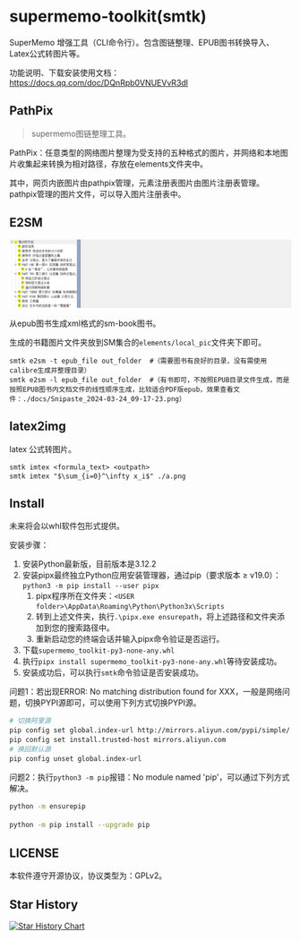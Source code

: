 # supermemo-toolkit(smtk)

SuperMemo 增强工具（CLI命令行）。包含图链整理、EPUB图书转换导入、Latex公式转图片等。

功能说明、下载安装使用文档：https://docs.qq.com/doc/DQnRpb0VNUEVvR3dl

## PathPix

> supermemo图链整理工具。

PathPix：任意类型的网络图片整理为受支持的五种格式的图片，并网络和本地图片收集起来转换为相对路径，存放在elements文件夹中。

其中，网页内嵌图片由pathpix管理，元素注册表图片由图片注册表管理。pathpix管理的图片文件，可以导入图片注册表中。

## E2SM

![](./docs/Snipaste_2024-01-17_08-43-18.png)

从epub图书生成xml格式的sm-book图书。

生成的书籍图片文件夹放到SM集合的`elements/local_pic`文件夹下即可。

```pwsh
smtk e2sm -t epub_file out_folder  #（需要图书有良好的目录，没有需使用calibre生成并整理目录）
smtk e2sm -l epub_file out_folder  #（有书即可，不按照EPUB目录文件生成，而是按照EPUB图书内文档文件的线性顺序生成，比较适合PDF版epub，效果查看文件：./docs/Snipaste_2024-03-24_09-17-23.png）
```

## latex2img

latex 公式转图片。

```
smtk imtex <formula_text> <outpath>
smtk imtex "$\sum_{i=0}^\infty x_i$" ./a.png
```

## Install

未来将会以whl软件包形式提供。

安装步骤：

1. 安装Python最新版，目前版本是3.12.2
2. 安装pipx最终独立Python应用安装管理器，通过pip（要求版本 ≥ v19.0）：`python3 -m pip install --user pipx`
   1. pipx程序所在文件夹：`<USER folder>\AppData\Roaming\Python\Python3x\Scripts`
   2. 转到上述文件夹，执行`.\pipx.exe ensurepath`，将上述路径和文件夹添加到您的搜索路径中。
   3. 重新启动您的终端会话并输入pipx命令验证是否运行。
3. 下载`supermemo_toolkit-py3-none-any.whl`
4. 执行`pipx install supermemo_toolkit-py3-none-any.whl`等待安装成功。
5. 安装成功后，可以执行`smtk`命令验证是否安装成功。

问题1：若出现ERROR: No matching distribution found for XXX，一般是网络问题，切换PYPI源即可，可以使用下列方式切换PYPI源。

```bash
# 切换阿里源
pip config set global.index-url http://mirrors.aliyun.com/pypi/simple/
pip config set install.trusted-host mirrors.aliyun.com
# 换回默认源
pip config unset global.index-url
```

问题2：执行`python3 -m pip`报错：No module named 'pip'，可以通过下列方式解决。

```bash
python -m ensurepip

python -m pip install --upgrade pip
```

## LICENSE

本软件遵守开源协议，协议类型为：GPLv2。

## Star History

[![Star History Chart](https://api.star-history.com/svg?repos=Zacharia2/SuperMemo-Toolkit&type=Date)](https://star-history.com/#Zacharia2/SuperMemo-Toolkit&Date)
